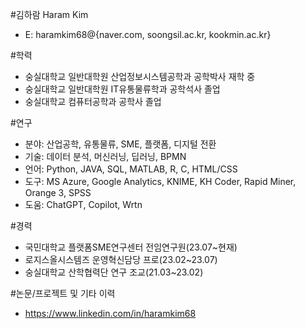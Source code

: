 #김하람 Haram Kim
- E: haramkim68@{naver.com, soongsil.ac.kr, kookmin.ac.kr}

#학력
- 숭실대학교 일반대학원 산업정보시스템공학과 공학박사 재학 중
- 숭실대학교 일반대학원 IT유통물류학과 공학석사 졸업
- 숭실대학교 컴퓨터공학과 공학사 졸업

#연구
- 분야: 산업공학, 유통물류, SME, 플랫폼, 디지털 전환
- 기술: 데이터 분석, 머신러닝, 딥러닝, BPMN
- 언어: Python, JAVA, SQL, MATLAB, R, C, HTML/CSS
- 도구: MS Azure, Google Analytics, KNIME, KH Coder, Rapid Miner, Orange 3, SPSS
- 도움: ChatGPT, Copilot, Wrtn

#경력
- 국민대학교 플랫폼SME연구센터 전임연구원(23.07~현재)
- 로지스올시스템즈 운영혁신담당 프로(23.02~23.07)
- 숭실대학교 산학협력단 연구 조교(21.03~23.02)

#논문/프로젝트 및 기타 이력
- https://www.linkedin.com/in/haramkim68
